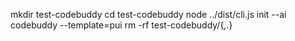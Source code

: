 mkdir test-codebuddy 
cd test-codebuddy 
node ../dist/cli.js init --ai codebuddy --template=pui
 rm -rf test-codebuddy/{*,.*}
